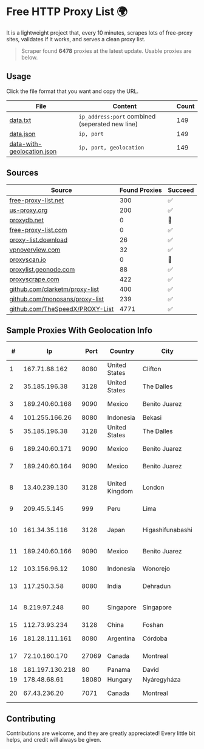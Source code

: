 
# Free HTTP Proxy List 🌍

It is a lightweight project that, every 10 minutes, scrapes lots of free-proxy sites, validates if it works, and serves a clean proxy list.


> Scraper found **6478** proxies at the latest update. Usable proxies are below.

## Usage

Click the file format that you want and copy the URL.


|File|Content|Count|
|----|-------|-----|
|[data.txt](https://raw.githubusercontent.com/themiralay/Proxy-List-World/master/data.txt)|`ip_address:port` combined (seperated new line)|149|
|[data.json](https://raw.githubusercontent.com/themiralay/Proxy-List-World/master/data.json)|`ip, port`|149|
|[data-with-geolocation.json](https://raw.githubusercontent.com/themiralay/Proxy-List-World/master/data-with-geolocation.json)|`ip, port, geolocation`|149|

## Sources

|Source|Found Proxies|Succeed|
|------|-------------|-------|
|[free-proxy-list.net](https://free-proxy-list.net)|300|✅|
|[us-proxy.org](https://www.us-proxy.org)|200|✅|
|[proxydb.net](http://proxydb.net)|0|🚫|
|[free-proxy-list.com](https://free-proxy-list.com/?page=&port=&type%5B%5D=http&type%5B%5D=https&up_time=0&search=Search)|0|✅|
|[proxy-list.download](https://www.proxy-list.download/HTTP)|26|✅|
|[vpnoverview.com](https://vpnoverview.com/privacy/anonymous-browsing/free-proxy-servers)|32|✅|
|[proxyscan.io](https://www.proxyscan.io)|0|🚫|
|[proxylist.geonode.com](https://proxylist.geonode.com/api/proxy-list?limit=300&page=1&sort_by=lastChecked&sort_type=desc&protocols=http,https)|88|✅|
|[proxyscrape.com](https://api.proxyscrape.com/v2/?request=displayproxies&protocol=http&timeout=10000&country=all&ssl=all&anonymity=all)|422|✅|
|[github.com/clarketm/proxy-list](https://raw.githubusercontent.com/clarketm/proxy-list/master/proxy-list-raw.txt)|400|✅|
|[github.com/monosans/proxy-list](https://raw.githubusercontent.com/monosans/proxy-list/main/proxies/http.txt)|239|✅|
|[github.com/TheSpeedX/PROXY-List](https://raw.githubusercontent.com/TheSpeedX/PROXY-List/master/http.txt)|4771|✅|


## Sample Proxies With Geolocation Info

|#|Ip|Port|Country|City|Internet Service Provider|
|-|--|----|-------|----|-------------------------|
|1|167.71.88.162|8080|United States|Clifton|DigitalOcean, LLC|
|2|35.185.196.38|3128|United States|The Dalles|Google LLC|
|3|189.240.60.168|9090|Mexico|Benito Juarez|Uninet S.A. de C.V.|
|4|101.255.166.26|8080|Indonesia|Bekasi|PT Remala Abadi|
|5|35.185.196.38|3128|United States|The Dalles|Google LLC|
|6|189.240.60.171|9090|Mexico|Benito Juarez|Uninet S.A. de C.V.|
|7|189.240.60.164|9090|Mexico|Benito Juarez|Uninet S.A. de C.V.|
|8|13.40.239.130|3128|United Kingdom|London|Amazon Technologies Inc.|
|9|209.45.5.145|999|Peru|Lima|Red Cientifica Peruana|
|10|161.34.35.116|3128|Japan|Higashifunabashi|NTT PC Communications, Inc.|
|11|189.240.60.166|9090|Mexico|Benito Juarez|Uninet S.A. de C.V.|
|12|103.156.96.12|1080|Indonesia|Wonorejo|PT Karya Panca Telekomunikasi|
|13|117.250.3.58|8080|India|Dehradun|Bharat Sanchar Nigam Ltd|
|14|8.219.97.248|80|Singapore|Singapore|Alibaba (US) Technology Co., Ltd.|
|15|112.73.93.234|3128|China|Foshan|Chinanet Jiangsu|
|16|181.28.111.161|8080|Argentina|Córdoba|Telecom Argentina S.A|
|17|72.10.160.170|27069|Canada|Montreal|GloboTech Communications|
|18|181.197.130.218|80|Panama|David|Cable Onda|
|19|178.48.68.61|18080|Hungary|Nyáregyháza|UPC|
|20|67.43.236.20|7071|Canada|Montreal|GloboTech Communications|



## Contributing

Contributions are welcome, and they are greatly appreciated! Every
little bit helps, and credit will always be given.

